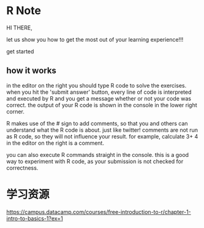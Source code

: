

# R Note

HI THERE,

let us show you how to get the most out of your learning experience!!!

get started

## how it works

in the editor on the right you should type R code to solve the exercises. when you hit the 'submit answer' button, every line of code is interpreted and executed by R and you get a message whether or not your code was correct. the output of your R code is shown in the console in the lower right corner.

R makes use of the # sign to add comments, so that you and others can understand what the R code is about. just like twitter! comments are not run as R code, so they will not influence your result. for example, calculate 3+ 4 in the editor on the right is a comment.

you can also execute R commands straight in the console. this is a good way to experiment with R code, as your submission is not checked for correctness.

















# 学习资源

https://campus.datacamp.com/courses/free-introduction-to-r/chapter-1-intro-to-basics-1?ex=1
